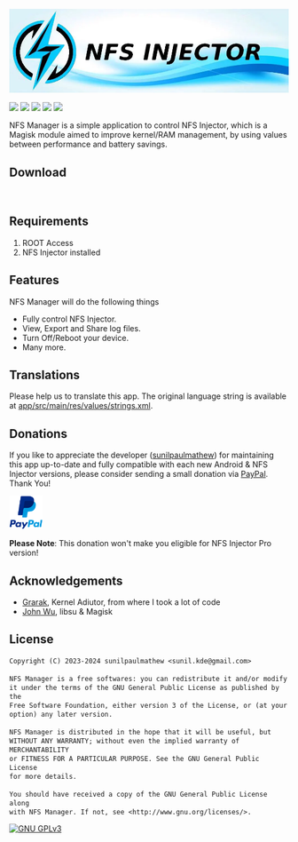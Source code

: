 ![NFS Manager](app/src/main/res/drawable/ic_nfs.webp)

[![](https://img.shields.io/badge/NFS%20Manager-v2.7-green)](https://github.com/sunilpaulmathew/NFSManager/releases/download/v2.7/com.nfs.nfsmanager-v2.7-release.apk)
![](https://img.shields.io/github/downloads/sunilpaulmathew/NFSManager/total)
![](https://img.shields.io/github/downloads/sunilpaulmathew/NFSManager/v2.7/total)
![](https://img.shields.io/github/contributors/sunilpaulmathew/NFSManager)
![](https://img.shields.io/github/license/sunilpaulmathew/NFSManager)

NFS Manager is a simple application to control NFS Injector, which is a Magisk module aimed to improve kernel/RAM management, by using values between performance and battery savings.

## Download
[<img src="https://i.ibb.co/q0mdc4Z/get-it-on-github.png"
alt=""
height="80">](https://github.com/sunilpaulmathew/NFSManager/releases/download/v2.7/com.nfs.nfsmanager-v2.7-release.apk)

## Requirements
1. ROOT Access
2. NFS Injector installed

## Features
NFS Manager will do the following things
* Fully control NFS Injector.
* View, Export and Share log files.
* Turn Off/Reboot your device.
* Many more.

## Translations
Please help us to translate this app. The original language string is available at [app/src/main/res/values/strings.xml](app/src/main/res/values/strings.xml).

## Donations
If you like to appreciate the developer ([sunilpaulmathew](https://github.com/sunilpaulmathew)) for maintaining this app up-to-date and fully compatible with each new Android & NFS Injector versions, please consider sending a small donation via [PayPal](https://www.paypal.me/menacherry). Thank You!

<p><a href="https://www.paypal.me/menacherry" target="_blank"><img src="https://github.com/SmartPack/SmartPack.github.io/blob/master/assets/pic005.png?raw=true" alt="" height="60" /></a></p>

<b>Please Note</b>: This donation won't make you eligible for NFS Injector Pro version!

## Acknowledgements
* [Grarak](https://github.com/Grarak/), Kernel Adiutor, from where I took a lot of code
* [John Wu](https://github.com/topjohnwu), libsu & Magisk

## License

    Copyright (C) 2023-2024 sunilpaulmathew <sunil.kde@gmail.com>

    NFS Manager is a free softwares: you can redistribute it and/or modify
    it under the terms of the GNU General Public License as published by the
    Free Software Foundation, either version 3 of the License, or (at your
    option) any later version.

    NFS Manager is distributed in the hope that it will be useful, but
    WITHOUT ANY WARRANTY; without even the implied warranty of MERCHANTABILITY
    or FITNESS FOR A PARTICULAR PURPOSE. See the GNU General Public License
    for more details.

    You should have received a copy of the GNU General Public License along
    with NFS Manager. If not, see <http://www.gnu.org/licenses/>.

[![GNU GPLv3](https://www.gnu.org/graphics/gplv3-127x51.png)](https://www.gnu.org/licenses/gpl-3.0.en.html)
